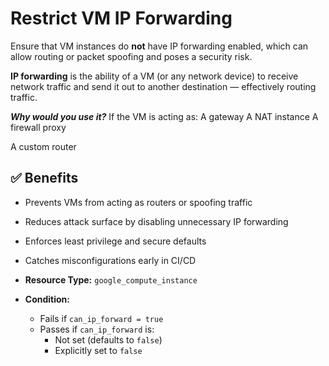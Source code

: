 # **Restrict VM IP Forwarding**
Ensure that VM instances do **not** have IP forwarding enabled, which can allow routing or packet spoofing and poses a security risk.

**IP forwarding** is the ability of a VM (or any network device) to receive network traffic and send it out to another destination — effectively routing traffic.
 
***Why would you use it?***
   If the VM is acting as:
     A gateway
     A NAT instance
     A firewall proxy

A custom router
## ✅ Benefits

- Prevents VMs from acting as routers or spoofing traffic
- Reduces attack surface by disabling unnecessary IP forwarding
- Enforces least privilege and secure defaults
- Catches misconfigurations early in CI/CD

- **Resource Type:** `google_compute_instance`
- **Condition:** 
  - Fails if `can_ip_forward = true`
  - Passes if `can_ip_forward` is:
    - Not set (defaults to `false`)
    - Explicitly set to `false`


